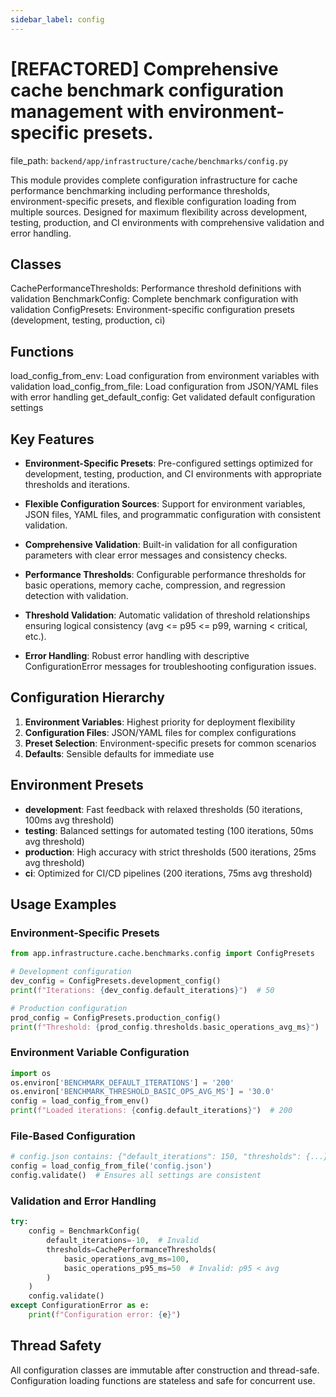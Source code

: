 ```yaml
---
sidebar_label: config
---
```


# [REFACTORED] Comprehensive cache benchmark configuration management with environment-specific presets.

  file_path: `backend/app/infrastructure/cache/benchmarks/config.py`

This module provides complete configuration infrastructure for cache performance benchmarking
including performance thresholds, environment-specific presets, and flexible configuration
loading from multiple sources. Designed for maximum flexibility across development, testing,
production, and CI environments with comprehensive validation and error handling.

## Classes

CachePerformanceThresholds: Performance threshold definitions with validation
BenchmarkConfig: Complete benchmark configuration with validation
ConfigPresets: Environment-specific configuration presets (development, testing, production, ci)

## Functions

load_config_from_env: Load configuration from environment variables with validation
load_config_from_file: Load configuration from JSON/YAML files with error handling
get_default_config: Get validated default configuration settings

## Key Features

- **Environment-Specific Presets**: Pre-configured settings optimized for development,
testing, production, and CI environments with appropriate thresholds and iterations.

- **Flexible Configuration Sources**: Support for environment variables, JSON files,
YAML files, and programmatic configuration with consistent validation.

- **Comprehensive Validation**: Built-in validation for all configuration parameters
with clear error messages and consistency checks.

- **Performance Thresholds**: Configurable performance thresholds for basic operations,
memory cache, compression, and regression detection with validation.

- **Threshold Validation**: Automatic validation of threshold relationships ensuring
logical consistency (avg <= p95 <= p99, warning < critical, etc.).

- **Error Handling**: Robust error handling with descriptive ConfigurationError
messages for troubleshooting configuration issues.

## Configuration Hierarchy

1. **Environment Variables**: Highest priority for deployment flexibility
2. **Configuration Files**: JSON/YAML files for complex configurations
3. **Preset Selection**: Environment-specific presets for common scenarios
4. **Defaults**: Sensible defaults for immediate use

## Environment Presets

- **development**: Fast feedback with relaxed thresholds (50 iterations, 100ms avg threshold)
- **testing**: Balanced settings for automated testing (100 iterations, 50ms avg threshold)
- **production**: High accuracy with strict thresholds (500 iterations, 25ms avg threshold)
- **ci**: Optimized for CI/CD pipelines (200 iterations, 75ms avg threshold)

## Usage Examples

### Environment-Specific Presets

```python
from app.infrastructure.cache.benchmarks.config import ConfigPresets

# Development configuration
dev_config = ConfigPresets.development_config()
print(f"Iterations: {dev_config.default_iterations}")  # 50

# Production configuration
prod_config = ConfigPresets.production_config()
print(f"Threshold: {prod_config.thresholds.basic_operations_avg_ms}")  # 25.0
```

### Environment Variable Configuration

```python
import os
os.environ['BENCHMARK_DEFAULT_ITERATIONS'] = '200'
os.environ['BENCHMARK_THRESHOLD_BASIC_OPS_AVG_MS'] = '30.0'
config = load_config_from_env()
print(f"Loaded iterations: {config.default_iterations}")  # 200
```

### File-Based Configuration

```python
# config.json contains: {"default_iterations": 150, "thresholds": {...}}
config = load_config_from_file('config.json')
config.validate()  # Ensures all settings are consistent
```

### Validation and Error Handling

```python
try:
    config = BenchmarkConfig(
        default_iterations=-10,  # Invalid
        thresholds=CachePerformanceThresholds(
            basic_operations_avg_ms=100,
            basic_operations_p95_ms=50  # Invalid: p95 < avg
        )
    )
    config.validate()
except ConfigurationError as e:
    print(f"Configuration error: {e}")
```

## Thread Safety

All configuration classes are immutable after construction and thread-safe.
Configuration loading functions are stateless and safe for concurrent use.
